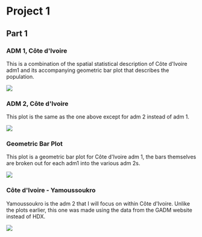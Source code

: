 # Project 1

## Part 1

### ADM 1, Côte d'Ivoire

This is a combination of the spatial statistical description of Côte d'Ivoire adm1 and its accompanying geometric bar plot that describes the population.

![](https://kelannen.github.io/Agent_Based_Modeling/Project_1/Part_1/cote_divoire.png)

### ADM 2, Côte d'Ivoire

This plot is the same as the one above except for adm 2 instead of adm 1.

![](https://kelannen.github.io/Agent_Based_Modeling/Project_1/Part_1/cote_divoire_adm2.png)

### Geometric Bar Plot

This plot is a geometric bar plot for Côte d'Ivoire adm 1, the bars themselves are broken out for each adm1 into the various adm 2s.

![](https://kelannen.github.io/Agent_Based_Modeling/Project_1/Part_1/cote_divoire_adm2_bp.png)

### Côte d'Ivoire - Yamoussoukro

Yamoussoukro is the adm 2 that I will focus on within Côte d'Ivoire. Unlike the plots earlier, this one was made using the data from the GADM website instead of HDX.

![](https://kelannen.github.io/Agent_Based_Modeling/Project_1/Part_1/yamoussoukro_pop19.png)

